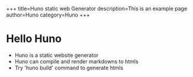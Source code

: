 +++
title=Huno static web Generator
description=This is an example page
author=Huno
category=Huno
+++

# Hello Huno

- Huno is a static website generator
- Huno can compile and render markdowns to htmls
- Try 'huno build' command to generate htmls
